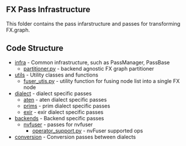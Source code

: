 ## FX Pass Infrastructure
This folder contains the pass infarstructure and passes for transforming FX.graph.


## Code Structure

* [infra](infra) - Common infrastructure, such as PassManager, PassBase
    * [partitioner.py](infra/partitioner.py) - backend agnostic FX graph partitioner
* [utils](utils) - Utility classes and functions
    * [fuser_utis.py](fuser_utils.py) - utility function for fusing node list into a single FX node
* [dialect](dialect) - dialect specific passes
    * [aten](dialect/aten) - aten dialect specific passes
    * [prims](dialect/prims) - prim dialect specific passes
    * [exir](dialect/exir) - exir dialect specific passes
* [backends](backends) - Backend specific passes
    * [nvfuser](backends/nvfuser) - passes for nvfuser
        * [operator_support.py](backends/nvfuser/operator_support.py) - nvFuser supported ops
* [conversion](conversion) - Conversion passes between dialects
